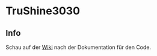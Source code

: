 # TruShine3030

## Info
Schau auf der [Wiki](https://github.com/OsheaConor/TruShine3030/wiki) nach der Dokumentation für den Code.
